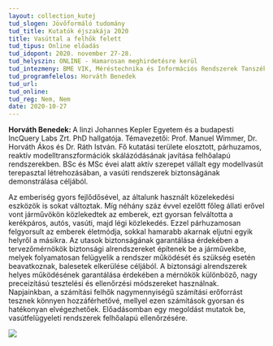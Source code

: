 ```yaml
---
layout: collection_kutej
tud_slogen: Jövőformáló tudomány
tud_title: Kutatók éjszakája 2020
title: Vasúttal a felhők felett
tud_tipus: Online előadás
tud_idopont: 2020. november 27-28.
tud_helyszin: ONLINE - Hamarosan meghirdetésre kerül
tud_intezmeny: BME VIK, Méréstechnika és Információs Rendszerek Tanszék 
tud_programfelelos: Horváth Benedek
tud_url:
tud_online:
tud_reg: Nem, Nem
date: 2020-10-27
---
```

<b>Horváth Benedek: </b>A linzi Johannes Kepler Egyetem és a budapesti IncQuery Labs Zrt. PhD hallgatója. Témavezetői: Prof. Manuel Wimmer, Dr. Horváth Ákos és Dr. Ráth István. Fő kutatási területe elosztott, párhuzamos, reaktív modelltranszformációk skálázódásának javítása felhőalapú rendszerekben. BSc és MSc évei alatt aktív szerepet vállalt egy modellvasút terepasztal létrehozásában, a vasúti rendszerek biztonságának demonstrálása céljából.



Az emberiség gyors fejlődősével, az általunk használt közelekedési eszközök is sokat változtak. Míg néhány száz évvel ezelőtt főleg állati erővel vont járművökön közlekedtek az emberek, ezt gyorsan felváltotta a kerékpáros, autós, vasúti, majd légi közlekedés. Ezzel párhuzamosan felgyorsult az emberek életmódja, sokkal hamarabb akarnak eljutni egyik helyről a másikra. Az utasok biztonságának garantálása érdekében a tervezőmérnökök biztonsági alrendszereket építenek be a járművekbe, melyek folyamatosan felügyelik a rendszer működését és szükség esetén beavatkoznak, balesetek elkerülése céljából. A biztonsági alrendszerek helyes működésének garantálása érdekében a mérnökök különböző, nagy preceizítású tesztelési és ellenőrzési módszereket használnak. Napjainkban, a számítási felhők nagymennyiségű számítási erőforrást tesznek könnyen hozzáférhetővé, mellyel ezen számítások gyorsan és hatékonyan elvégezhetőek. Előadásomban egy megoldást mutatok be, vasútfelügyeleti rendszerek felhőalapú ellenőrzésére.


<img src="images/vasuttal-a-felhok-felett.png" max-width="500" class="center"> 

